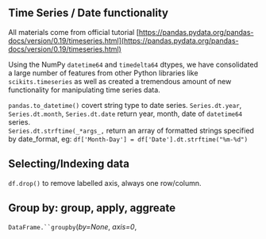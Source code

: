 ## Time Series / Date functionality

All materials come from official tutorial [https://pandas.pydata.org/pandas-docs/version/0.19/timeseries.html](https://pandas.pydata.org/pandas-docs/version/0.19/timeseries.html)

Using the NumPy `datetime64` and `timedelta64` dtypes, we have consolidated a large number of features from other Python libraries like `scikits.timeseries` as well as created a tremendous amount of new functionality for manipulating time series data.

`pandas.to_datetime()` covert string type to date series.
`Series.dt.year`, `Series.dt.month`, `Series.dt.date` return year, month, date of `datetime64` series.  
`Series.dt.strftime(_*args_,`  return an array of formatted strings specified by date_format, eg: 
`df['Month-Day'] = df['Date'].dt.strftime("%m-%d")`

## Selecting/Indexing data
`df.drop()` to remove labelled axis, always one row/column.

## Group by: group, apply, aggreate
`DataFrame.``groupby`(_by=None_, _axis=0_,
<!--stackedit_data:
eyJoaXN0b3J5IjpbLTYwMzAwMTE5NiwxODQ5ODIwNjU5LDEzMj
Y1NTI0NzUsLTE4MjE1Mzk3NTUsMzczNDMyNjg1LC05NTQwNjQ2
NjhdfQ==
-->